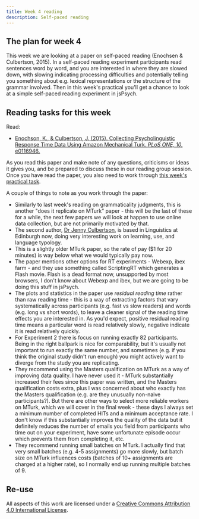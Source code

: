```yaml
---
title: Week 4 reading
description: Self-paced reading
---
```


## The plan for week 4

This week we are looking at a paper on self-paced reading (Enochsen & Culbertson, 2015). In a self-paced reading experiment participants read sentences word by word, and you are interested in where they are slowed down, with slowing indicating processing difficulties and potentially telling you something about e.g. lexical representations or the structure of the grammar involved. Then in this week's practical you'll get a chance to look at a simple self-paced reading experiment in jsPsych.


## Reading tasks for this week

Read:
- [Enochson, K., & Culbertson, J. (2015). Collecting Psycholinguistic Response Time Data Using Amazon Mechanical Turk.
*PLoS ONE, 10,* e0116946.](https://doi.org/10.1371/journal.pone.0116946)

As you read this paper and make note of any questions, criticisms or ideas it gives you, and be prepared to discuss these in our reading group session. Once you have read the paper, you also need to work through [this week's practical task](oels_practical_wk4.md).

A couple of things to note as you work through the paper:
- Similarly to last week's reading on grammaticality judgments, this is another "does it replicate on MTurk” paper - this will be the last of these for a while, the next few papers we will look at happen to use online data collection, but are not primarily motivated by that.
- The second author, [Dr Jenny Culbertson](https://jennifer-culbertson.github.io), is based in Linguistics at Edinburgh now, doing very interesting work on learning, use, and language typology.
- This is a slightly older MTurk paper, so the rate of pay ($1 for 20 minutes) is way below what we would typically pay now.
- The paper mentions other options for RT experiments - Webexp, ibex farm - and they use something called ScriptingRT which generates a Flash movie. Flash is a dead format now, unsupported by most browsers, I don't know about Webexp and ibex, but we are going to be doing this stuff in jsPsych.
- The plots and statistics in the paper use *residual reading time* rather than raw reading time - this is a way of extracting factors that vary systematically across participants (e.g. fast vs slow readers) and words (e.g. long vs short words), to leave a cleaner signal of the reading time effects you are interested in. As you'd expect, positive residual reading time means a particular word is read relatively slowly, negative indicate it is read relatively quickly.  
- For Experiment 2 there is focus on running exactly 82 participants. Being in the right ballpark is nice for comparability, but it's usually not important to run exactly the same number, and sometimes (e.g. if you think the original study didn't run enough) you might actively want to diverge from the study you are replicating.
- They recommend using the Masters qualification on MTurk as a way of improving data quality. I have never used it - MTurk substantially increased their fees since this paper was written, and the Masters qualification costs extra, plus I was concerned about who exactly has the Masters qualification (e.g. are they unusually non-naive participants?). But there are other ways to select more reliable workers on MTurk, which we will cover in the final week - these days I always set a minimum number of completed HITs and a minimum acceptance rate. I don't know if this substantially improves the quality of the data but it definitely reduces the number of emails you field from participants who time out on your experiment, have some unfortunate episode occur which prevents them from completing it, etc. 
- They recommend running small batches on MTurk. I actually find that very small batches (e.g. 4-5 assignments) go more slowly, but batch size on MTurk influences costs (batches of 10+ assignments are charged at a higher rate), so I normally end up running multiple batches of 9.

## Re-use

All aspects of this work are licensed under a [Creative Commons Attribution 4.0 International License](http://creativecommons.org/licenses/by/4.0/).
